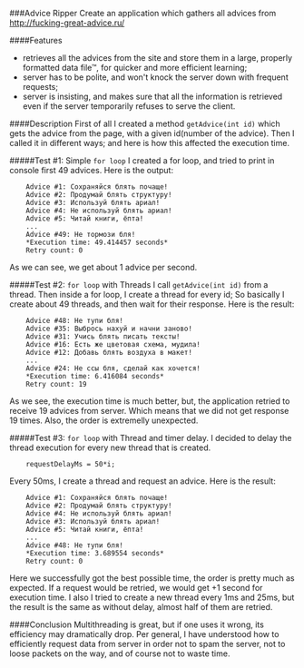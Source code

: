 ###Advice Ripper
Create an application which gathers all advices from http://fucking-great-advice.ru/ 

####Features
   * retrieves all the advices from the site and store them in a large, properly formatted data file™, for quicker and more efficient learning;
   * server has to be polite, and won't knock the server down with frequent requests;
   * server is insisting, and makes sure that all the information is retrieved even if the server temporarily refuses to serve the client.

####Description
First of all I created a method `getAdvice(int id)` which gets the advice from the page, with a given id(number of the advice). Then I called it in different ways; and here is how this affected the execution time.

#####Test #1: Simple `for loop`
I created a for loop, and tried to print in console first 49 advices. Here is the output:
		
		Advice #1: Сохраняйся блять почаще!
		Advice #2: Продумай блять структуру!
		Advice #3: Используй блять ариал!
		Advice #4: Не используй блять ариал!
		Advice #5: Читай книги, ёпта!
		...
		Advice #49: Не тормози бля!
        *Execution time: 49.414457 seconds*
        Retry count: 0

As we can see, we get about 1 advice per second.

#####Test #2: `for loop` with Threads
I call `getAdvice(int id)` from a thread. Then inside a for loop, I create a thread for every id; So basically I create about 49 threads, and then wait for their response. Here is the result:

		Advice #48: Не тупи бля!
		Advice #35: Выбрось нахуй и начни заново!
		Advice #31: Учись блять писать тексты!
		Advice #16: Есть же цветовая схема, мудила!
		Advice #12: Добавь блять воздуха в макет!
		...
		Advice #24: Не ссы бля, сделай как хочется!
		*Execution time: 6.416084 seconds*
		Retry count: 19

As we see, the execution time is much better, but, the application retried to receive 19 advices from server. Which means that we did not get response 19 times. Also, the order is extremelly unexpected.

#####Test #3: `for loop` with Thread and timer delay.
I decided to delay the thread execution for every new thread that is created.

        requestDelayMs = 50*i;

Every 50ms, I create a thread and request an advice. Here is the result:

		Advice #1: Сохраняйся блять почаще!
		Advice #2: Продумай блять структуру!
		Advice #4: Не используй блять ариал!
		Advice #3: Используй блять ариал!
		Advice #5: Читай книги, ёпта!
		...
		Advice #48: Не тупи бля!
		*Execution time: 3.689554 seconds*
		Retry count: 0

Here we successfully got the best possible time, the order is pretty much as expected. If a request would be retried, we would get +1 second for execution time. I also I tried to create a new thread every 1ms and 25ms, but the result is the same as without delay, almost half of them are retried. 


####Conclusion
Multithreading is great, but if one uses it wrong, its efficiency may dramatically drop. Per general, I have understood how to efficiently request data from server in order not to spam the server, not to loose packets on the way, and of course not to waste time.








